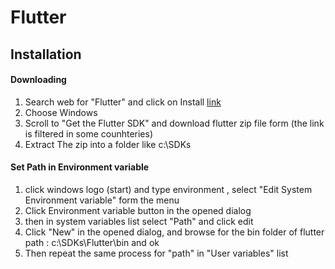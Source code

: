 # Flutter
## Installation
#### Downloading
1. Search web for "Flutter" and click on Install [link](https://docs.flutter.dev/get-started/install)
2. Choose Windows
3. Scroll to "Get the Flutter SDK" and download flutter zip file form (the link is filtered in some counhteries)
4. Extract The zip into a folder like c:\SDKs

#### Set Path in Environment variable
1. click windows logo (start) and type environment , select "Edit System Environment variable" form the menu
2. Click Environment variable button in the opened dialog
3. then in system variables list select "Path" and click edit
4. Click "New" in the opened dialog, and browse for the bin folder of flutter path : c:\SDKs\Flutter\bin and ok
5. Then repeat the same process for "path" in "User variables" list
